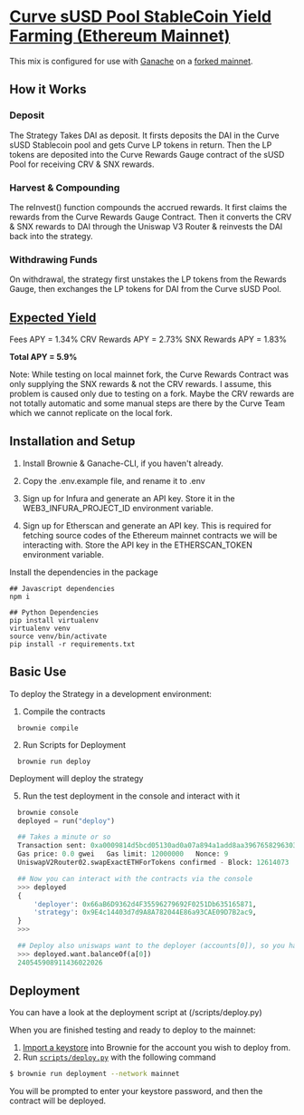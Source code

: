 # [Curve sUSD Pool StableCoin Yield Farming (Ethereum Mainnet)](https://curve.fi/)

This mix is configured for use with [Ganache](https://github.com/trufflesuite/ganache-cli) on a [forked mainnet](https://eth-brownie.readthedocs.io/en/stable/network-management.html#using-a-forked-development-network).

## How it Works
### Deposit
The Strategy Takes DAI as deposit. It firsts deposits the DAI in the Curve sUSD Stablecoin pool and gets Curve LP tokens in return. Then the LP tokens are deposited into the Curve Rewards Gauge contract of the sUSD Pool for receiving CRV & SNX rewards.

### Harvest & Compounding
The reInvest() function compounds the accrued rewards. It first claims the rewards from the Curve Rewards Gauge Contract. Then it converts the CRV & SNX rewards to DAI through the Uniswap V3 Router & reinvests the DAI back into the strategy.

### Withdrawing Funds
On withdrawal, the strategy first unstakes the LP tokens from the Rewards Gauge, then exchanges the LP tokens for DAI from the Curve sUSD Pool.

## [Expected Yield](https://curve.fi/susdv2)

Fees APY = 1.34%
CRV Rewards APY = 2.73%
SNX Rewards APY = 1.83% 

<strong>Total APY = 5.9%</strong>

Note: While testing on local mainnet fork, the Curve Rewards Contract was only supplying the SNX rewards & not the CRV rewards. I assume, this problem is caused only due to testing on a fork. Maybe the CRV rewards are not totally automatic and some manual steps are there by the Curve Team which we cannot replicate on the local fork. 

## Installation and Setup

1. Install Brownie & Ganache-CLI, if you haven't already.

2. Copy the .env.example file, and rename it to .env

3. Sign up for Infura and generate an API key. Store it in the WEB3_INFURA_PROJECT_ID environment variable.

4. Sign up for Etherscan and generate an API key. This is required for fetching source codes of the Ethereum mainnet contracts we will be interacting with. Store the API key in the ETHERSCAN_TOKEN environment variable.

Install the dependencies in the package
```
## Javascript dependencies
npm i

## Python Dependencies
pip install virtualenv
virtualenv venv
source venv/bin/activate
pip install -r requirements.txt
```

## Basic Use

To deploy the Strategy in a development environment:

1. Compile the contracts 
```
  brownie compile
```

2. Run Scripts for Deployment
```
  brownie run deploy
```
Deployment will deploy the strategy


5. Run the test deployment in the console and interact with it
```python
  brownie console
  deployed = run("deploy")

  ## Takes a minute or so
  Transaction sent: 0xa0009814d5bcd05130ad0a07a894a1add8aa3967658296303ea1f8eceac374a9
  Gas price: 0.0 gwei   Gas limit: 12000000   Nonce: 9
  UniswapV2Router02.swapExactETHForTokens confirmed - Block: 12614073   Gas used: 88626 (0.74%)

  ## Now you can interact with the contracts via the console
  >>> deployed
  {
      'deployer': 0x66aB6D9362d4F35596279692F0251Db635165871,
      'strategy': 0x9E4c14403d7d9A8A782044E86a93CAE09D7B2ac9,
  }
  >>>

  ## Deploy also uniswaps want to the deployer (accounts[0]), so you have funds to play with!
  >>> deployed.want.balanceOf(a[0])
  240545908911436022026

```
## Deployment

You can have a look at the deployment script at (/scripts/deploy.py)

When you are finished testing and ready to deploy to the mainnet:

1. [Import a keystore](https://eth-brownie.readthedocs.io/en/stable/account-management.html#importing-from-a-private-key) into Brownie for the account you wish to deploy from.
2. Run [`scripts/deploy.py`](scripts/deploy.py) with the following command

```bash
$ brownie run deployment --network mainnet
```

You will be prompted to enter your keystore password, and then the contract will be deployed.
